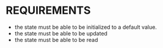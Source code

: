 # REQUIREMENTS

* the state must be able to be initialized to a default value.
* the state must be able to be updated
* the state must be able to be read 

